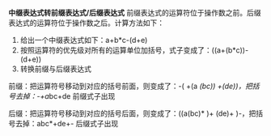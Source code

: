 **中缀表达式转前缀表达式/后缀表达式**
前缀表达式的运算符位于操作数之前。后缀表达式的运算符位于操作数之后。计算方法如下：
1. 给出一个中缀表达式如下：a+b*c-(d+e) 
2. 按照运算符的优先级对所有的运算单位加括号，式子变成了：((a+(b*c))-(d+e)) 
2. 转换前缀与后缀表达式 

前缀：把运算符号移动到对应的括号前面，则变成了：-( +(a *(bc)) +(de))，把括号去掉：-+a*bc+de   前缀式子出现 

后缀：把运算符号移动到对应的括号后面，则变成了：((a(bc)* )+ (de)+ )-，把括号去掉：abc*+de+-   后缀式子出现

